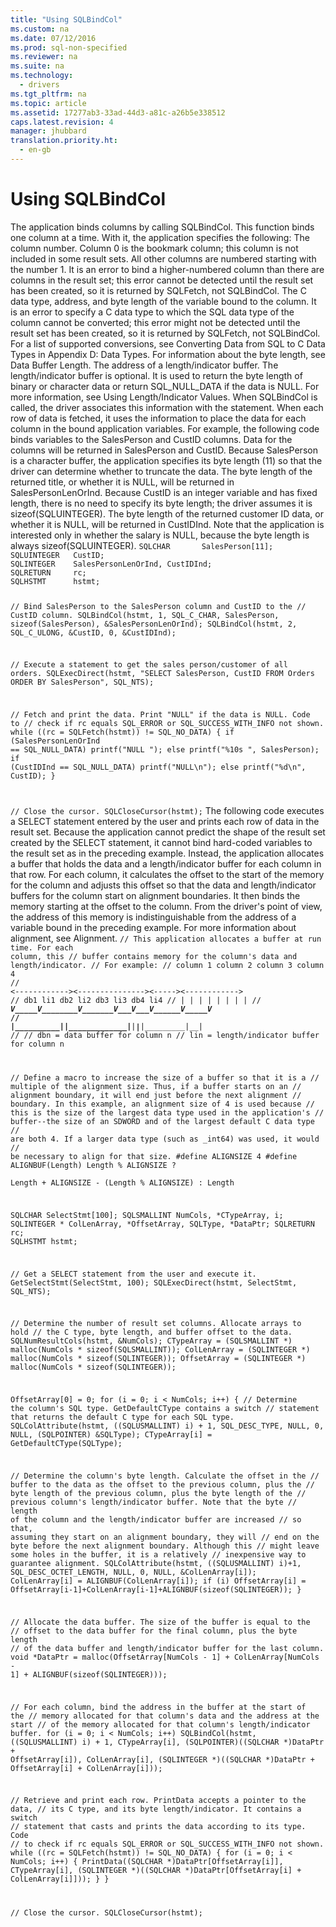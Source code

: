 ```yaml
---
title: "Using SQLBindCol"
ms.custom: na
ms.date: 07/12/2016
ms.prod: sql-non-specified
ms.reviewer: na
ms.suite: na
ms.technology: 
  - drivers
ms.tgt_pltfrm: na
ms.topic: article
ms.assetid: 17277ab3-33ad-44d3-a81c-a26b5e338512
caps.latest.revision: 4
manager: jhubbard
translation.priority.ht: 
  - en-gb
---
```

# Using SQLBindCol
<?xml version="1.0" encoding="utf-8"?>
<developerConceptualDocument xmlns="http://ddue.schemas.microsoft.com/authoring/2003/5" xmlns:xlink="http://www.w3.org/1999/xlink" xmlns:xsi="http://www.w3.org/2001/XMLSchema-instance" xsi:schemaLocation="http://ddue.schemas.microsoft.com/authoring/2003/5 http://dduestorage.blob.core.windows.net/ddueschema/developer.xsd">
  <introduction>
    <para>The application binds columns by calling <legacyBold>SQLBindCol</legacyBold>. This function binds one column at a time. With it, the application specifies the following:  </para>
    <list class="bullet">
      <listItem>
        <para>The column number. Column 0 is the bookmark column; this column is not included in some result sets. All other columns are numbered starting with the number 1. It is an error to bind a higher-numbered column than there are columns in the result set; this error cannot be detected until the result set has been created, so it is returned by <legacyBold>SQLFetch</legacyBold>, not <legacyBold>SQLBindCol</legacyBold>.</para>
      </listItem>
      <listItem>
        <para>The C data type, address, and byte length of the variable bound to the column. It is an error to specify a C data type to which the SQL data type of the column cannot be converted; this error might not be detected until the result set has been created, so it is returned by <legacyBold>SQLFetch</legacyBold>, not <legacyBold>SQLBindCol</legacyBold>. For a list of supported conversions, see <legacyLink xlink:href="029727f6-d3f0-499a-911c-bcaf9714e43b">Converting Data from SQL to C Data Types</legacyLink> in Appendix D: Data Types. For information about the byte length, see <legacyLink xlink:href="7288d143-f9e5-4f90-9b31-2549df79c109">Data Buffer Length</legacyLink>.</para>
      </listItem>
      <listItem>
        <para>The address of a length/indicator buffer. The length/indicator buffer is optional. It is used to return the byte length of binary or character data or return SQL_NULL_DATA if the data is NULL. For more information, see <legacyLink xlink:href="849792f1-cb1e-4bc2-b568-c0aff0b66199">Using Length/Indicator Values</legacyLink>.</para>
      </listItem>
    </list>
    <para>When <legacyBold>SQLBindCol</legacyBold> is called, the driver associates this information with the statement. When each row of data is fetched, it uses the information to place the data for each column in the bound application variables.</para>
    <para>For example, the following code binds variables to the SalesPerson and CustID columns. Data for the columns will be returned in <legacyItalic>SalesPerson</legacyItalic> and <legacyItalic>CustID</legacyItalic>. Because <legacyItalic>SalesPerson</legacyItalic> is a character buffer, the application specifies its byte length (11) so that the driver can determine whether to truncate the data. The byte length of the returned title, or whether it is NULL, will be returned in <legacyItalic>SalesPersonLenOrInd</legacyItalic>.</para>
    <para>Because <legacyItalic>CustID</legacyItalic> is an integer variable and has fixed length, there is no need to specify its byte length; the driver assumes it is <legacyBold>sizeof(</legacyBold>SQLUINTEGER<legacyBold>)</legacyBold>. The byte length of the returned customer ID data, or whether it is NULL, will be returned in <legacyItalic>CustIDInd</legacyItalic>. Note that the application is interested only in whether the salary is NULL, because the byte length is always <legacyBold>sizeof(</legacyBold>SQLUINTEGER<legacyBold>)</legacyBold>.</para>
    <code>SQLCHAR       SalesPerson[11];
SQLUINTEGER   CustID;
SQLINTEGER    SalesPersonLenOrInd, CustIDInd;
SQLRETURN     rc;
SQLHSTMT      hstmt;

// Bind SalesPerson to the SalesPerson column and CustID to the 
// CustID column.
SQLBindCol(hstmt, 1, SQL_C_CHAR, SalesPerson, sizeof(SalesPerson),
            &amp;SalesPersonLenOrInd);
SQLBindCol(hstmt, 2, SQL_C_ULONG, &amp;CustID, 0, &amp;CustIDInd);

// Execute a statement to get the sales person/customer of all orders.
SQLExecDirect(hstmt, "SELECT SalesPerson, CustID FROM Orders ORDER BY SalesPerson",
               SQL_NTS);

// Fetch and print the data. Print "NULL" if the data is NULL. Code to 
// check if rc equals SQL_ERROR or SQL_SUCCESS_WITH_INFO not shown.
while ((rc = SQLFetch(hstmt)) != SQL_NO_DATA) {
   if (SalesPersonLenOrInd == SQL_NULL_DATA) 
            printf("NULL                     ");
   else 
            printf("%10s   ", SalesPerson);
   if (CustIDInd == SQL_NULL_DATA) 
         printf("NULL\n");
   else 
            printf("%d\n", CustID);
}

// Close the cursor.
SQLCloseCursor(hstmt);</code>
    <para>The following code executes a <legacyBold>SELECT</legacyBold> statement entered by the user and prints each row of data in the result set. Because the application cannot predict the shape of the result set created by the <legacyBold>SELECT</legacyBold> statement, it cannot bind hard-coded variables to the result set as in the preceding example. Instead, the application allocates a buffer that holds the data and a length/indicator buffer for each column in that row. For each column, it calculates the offset to the start of the memory for the column and adjusts this offset so that the data and length/indicator buffers for the column start on alignment boundaries. It then binds the memory starting at the offset to the column. From the driver's point of view, the address of this memory is indistinguishable from the address of a variable bound in the preceding example. For more information about alignment, see <legacyLink xlink:href="06a01e51-e7a5-495f-aa27-e304b0d005ff">Alignment</legacyLink>.</para>
    <code>// This application allocates a buffer at run time. For each column, this 
// buffer contains memory for the column's data and length/indicator. 
// For example:
//      column 1         column 2      column 3      column 4
// &lt;------------&gt;&lt;---------------&gt;&lt;-----&gt;&lt;------------&gt;
//      db1   li1   db2   li2   db3   li3   db4   li4
//      |      |      |      |      |      |      |         |
//      _____V_____V________V_______V___V___V______V_____V_
// |__________|__|_____________|__|___|__|__________|__|
//
// dbn = data buffer for column n
// lin = length/indicator buffer for column n

// Define a macro to increase the size of a buffer so that it is a 
// multiple of the alignment size. Thus, if a buffer starts on an 
// alignment boundary, it will end just before the next alignment 
// boundary. In this example, an alignment size of 4 is used because 
// this is the size of the largest data type used in the application's 
// buffer--the size of an SDWORD and of the largest default C data type 
// are both 4. If a larger data type (such as _int64) was used, it would 
// be necessary to align for that size.
#define ALIGNSIZE 4
#define ALIGNBUF(Length) Length % ALIGNSIZE ? \
                  Length + ALIGNSIZE - (Length % ALIGNSIZE) : Length

SQLCHAR        SelectStmt[100];
SQLSMALLINT    NumCols, *CTypeArray, i;
SQLINTEGER *   ColLenArray, *OffsetArray, SQLType, *DataPtr;
SQLRETURN      rc; 
SQLHSTMT       hstmt;

// Get a SELECT statement from the user and execute it.
GetSelectStmt(SelectStmt, 100);
SQLExecDirect(hstmt, SelectStmt, SQL_NTS);

// Determine the number of result set columns. Allocate arrays to hold 
// the C type, byte length, and buffer offset to the data.
SQLNumResultCols(hstmt, &amp;NumCols);
CTypeArray = (SQLSMALLINT *) malloc(NumCols * sizeof(SQLSMALLINT));
ColLenArray = (SQLINTEGER *) malloc(NumCols * sizeof(SQLINTEGER));
OffsetArray = (SQLINTEGER *) malloc(NumCols * sizeof(SQLINTEGER));

OffsetArray[0] = 0;
for (i = 0; i &lt; NumCols; i++) {
   // Determine the column's SQL type. GetDefaultCType contains a switch 
   // statement that returns the default C type for each SQL type.
   SQLColAttribute(hstmt, ((SQLUSMALLINT) i) + 1, SQL_DESC_TYPE, NULL, 0, NULL, (SQLPOINTER) &amp;SQLType);
   CTypeArray[i] = GetDefaultCType(SQLType);

   // Determine the column's byte length. Calculate the offset in the 
   // buffer to the data as the offset to the previous column, plus the 
   // byte length of the previous column, plus the byte length of the 
   // previous column's length/indicator buffer. Note that the byte 
   // length of the column and the length/indicator buffer are increased 
   // so that, assuming they start on an alignment boundary, they will
   // end on the byte before the next alignment boundary. Although this 
   // might leave some holes in the buffer, it is a relatively 
   // inexpensive way to guarantee alignment.
   SQLColAttribute(hstmt, ((SQLUSMALLINT) i)+1, SQL_DESC_OCTET_LENGTH, NULL, 0, NULL, &amp;ColLenArray[i]);
   ColLenArray[i] = ALIGNBUF(ColLenArray[i]);
   if (i)
      OffsetArray[i] = OffsetArray[i-1]+ColLenArray[i-1]+ALIGNBUF(sizeof(SQLINTEGER));
}

// Allocate the data buffer. The size of the buffer is equal to the 
// offset to the data buffer for the final column, plus the byte length 
// of the data buffer and length/indicator buffer for the last column.
void *DataPtr = malloc(OffsetArray[NumCols - 1] +
               ColLenArray[NumCols - 1] + ALIGNBUF(sizeof(SQLINTEGER)));

// For each column, bind the address in the buffer at the start of the 
// memory allocated for that column's data and the address at the start 
// of the memory allocated for that column's length/indicator buffer.
for (i = 0; i &lt; NumCols; i++)
   SQLBindCol(hstmt,
            ((SQLUSMALLINT) i) + 1,
            CTypeArray[i],
            (SQLPOINTER)((SQLCHAR *)DataPtr + OffsetArray[i]),
            ColLenArray[i],
            (SQLINTEGER *)((SQLCHAR *)DataPtr + OffsetArray[i] + ColLenArray[i]));

// Retrieve and print each row. PrintData accepts a pointer to the data, 
// its C type, and its byte length/indicator. It contains a switch 
// statement that casts and prints the data according to its type. Code 
// to check if rc equals SQL_ERROR or SQL_SUCCESS_WITH_INFO not shown.
while ((rc = SQLFetch(hstmt)) != SQL_NO_DATA) {
   for (i = 0; i &lt; NumCols; i++) {
      PrintData((SQLCHAR *)DataPtr[OffsetArray[i]], CTypeArray[i],
               (SQLINTEGER *)((SQLCHAR *)DataPtr[OffsetArray[i] + ColLenArray[i]]));
   }
}

// Close the cursor.
SQLCloseCursor(hstmt);</code>
  </introduction>
  <relatedTopics />
</developerConceptualDocument>